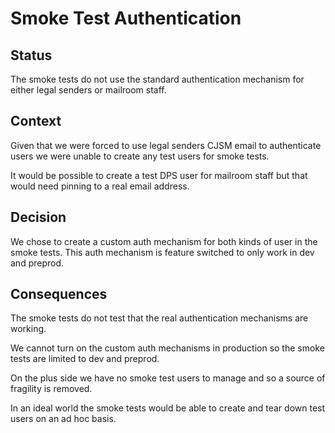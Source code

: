 # Smoke Test Authentication

## Status

The smoke tests do not use the standard authentication mechanism for either legal senders or mailroom staff.

## Context

Given that we were forced to use legal senders CJSM email to authenticate users we were unable to create any test users for smoke tests.

It would be possible to create a test DPS user for mailroom staff but that would need pinning to a real email address.

## Decision

We chose to create a custom auth mechanism for both kinds of user in the smoke tests. This auth mechanism is feature switched to only work in dev and preprod. 

## Consequences

The smoke tests do not test that the real authentication mechanisms are working.

We cannot turn on the custom auth mechanisms in production so the smoke tests are limited to dev and preprod.

On the plus side we have no smoke test users to manage and so a source of fragility is removed.

In an ideal world the smoke tests would be able to create and tear down test users on an ad hoc basis.
